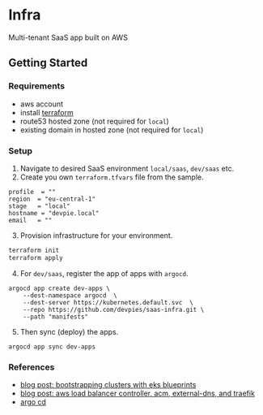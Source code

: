# Infra

Multi-tenant SaaS app built on AWS

## Getting Started

### Requirements

- aws account
- install [terraform](https://www.terraform.io/)
- route53 hosted zone (not required for `local`)
- existing domain in hosted zone (not required for `local`)

### Setup
1. Navigate to desired SaaS environment `local/saas`, `dev/saas` etc.
2. Create you own `terraform.tfvars` file from the sample.

```
profile  = ""
region  = "eu-central-1"
stage   = "local"
hostname = "devpie.local"
email   = ""
```

3. Provision infrastructure for your environment.

```bash
terraform init
terraform apply
```

4. For `dev/saas`, register the app of apps with `argocd`.

```
argocd app create dev-apps \
    --dest-namespace argocd  \
    --dest-server https://kubernetes.default.svc  \
    --repo https://github.com/devpies/saas-infra.git \
    --path "manifests"
```
5. Then sync (deploy) the apps.
```
argocd app sync dev-apps 
```

### References

- [blog post: bootstrapping clusters with eks blueprints](https://aws.amazon.com/blogs/containers/bootstrapping-clusters-with-eks-blueprints/)
- [blog post: aws load balancer controller, acm, external-dns, and traefik](https://revolgy.com/blog/advanced-api-routing-in-eks-with-traefik-aws-loadbalancer-controller-and-external-dns/) 
- [argo cd](https://argoproj.github.io/argo-cd/getting_started/)
